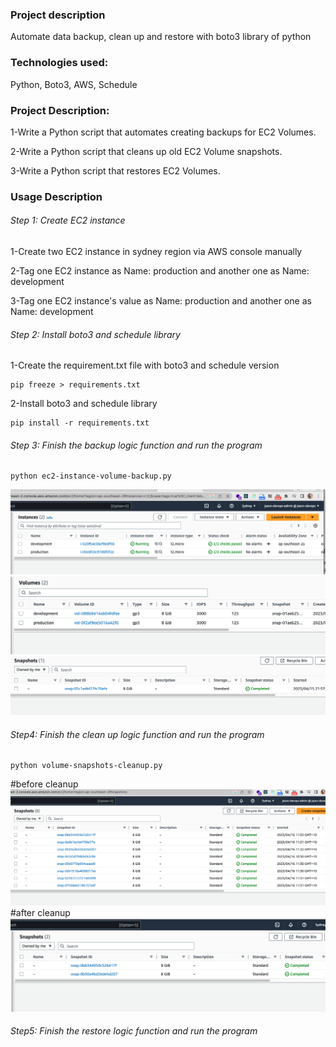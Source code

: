 ### Project description
Automate data backup, clean up and restore with boto3 library of python

### Technologies used:
Python, Boto3, AWS, Schedule

### Project Description:
1-Write a Python script that automates creating backups for EC2 Volumes.

2-Write a Python script that cleans up old EC2 Volume snapshots.

3-Write a Python script that restores EC2 Volumes.

### Usage Description

###### Step 1: Create EC2 instance

1-Create two EC2 instance in sydney region via AWS console manually

2-Tag one EC2 instance as Name: production and another one as Name: development

3-Tag one EC2 instance's value as Name: production and another one as Name: development
 
###### Step 2: Install boto3 and schedule library

1-Create the requirement.txt file with boto3 and schedule version
```
pip freeze > requirements.txt
```

2-Install boto3 and schedule library
```
pip install -r requirements.txt
```

###### Step 3: Finish the backup logic function and run the program
```
python ec2-instance-volume-backup.py
```

![image](image/Screenshot%202023-04-15%20at%209.48.55%20pm.png?raw=true)
![image](image/Screenshot%202023-04-15%20at%209.57.11%20pm.png?raw=true)
![image](image/Screenshot%202023-04-15%20at%209.57.33%20pm.png?raw=true)

###### Step4: Finish the clean up logic function and run the program
```
python volume-snapshots-cleanup.py
```
#before cleanup
![image](image/Screenshot%202023-04-16%20at%2011.42.19%20am.png?raw=true)
#after cleanup
![image](image/Screenshot%202023-04-16%20at%2011.42.56%20am.png?raw=true)
###### Step5: Finish the restore logic function and run the program